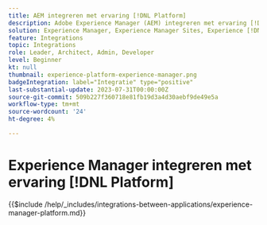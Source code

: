 ```yaml
---
title: AEM integreren met ervaring [!DNL Platform]
description: Adobe Experience Manager (AEM) integreren met ervaring [!DNL Platform] om de waarde van uw gegevens te maximaliseren.
solution: Experience Manager, Experience Manager Sites, Experience [!DNL Platform]
feature: Integrations
topic: Integrations
role: Leader, Architect, Admin, Developer
level: Beginner
kt: null
thumbnail: experience-platform-experience-manager.png
badgeIntegration: label="Integratie" type="positive"
last-substantial-update: 2023-07-31T00:00:00Z
source-git-commit: 509b227f360718e81fb19d3a4d30aebf9de49e5a
workflow-type: tm+mt
source-wordcount: '24'
ht-degree: 4%

---
```



# Experience Manager integreren met ervaring [!DNL Platform]

{{$include /help/_includes/integrations-between-applications/experience-manager-platform.md}}
